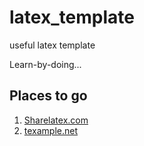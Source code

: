# latex_template
useful latex template

Learn-by-doing...


## Places to go
1. [Sharelatex.com](https://www.sharelatex.com)
2. [texample.net](https://www.texample.net)